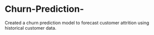 # Churn-Prediction-
Created a churn prediction model to forecast customer attrition using historical customer data.
